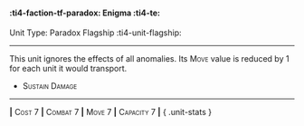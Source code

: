 #### :ti4-faction-tf-paradox: **Enigma** :ti4-te:

Unit Type: Paradox Flagship :ti4-unit-flagship: 

---

This unit ignores the effects of all anomalies. 
Its <span style="font-variant:small-caps;">Move</span> value is reduced by 1 for each unit it would transport.

* <span style="font-variant:small-caps;">Sustain Damage</span> 


---

__|__ <span style="font-variant:small-caps;">Cost 7</span> __|__ <span style="font-variant:small-caps;">Combat 7</span> __|__ <span style="font-variant:small-caps;">Move 7</span> __|__ <span style="font-variant:small-caps;">Capacity 7</span> __|__
{ .unit-stats }
